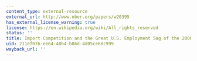 ```yaml
---
content_type: external-resource
external_url: http://www.nber.org/papers/w20395
has_external_license_warning: true
license: https://en.wikipedia.org/wiki/All_rights_reserved
status: ''
title: Import Competition and the Great U.S. Employment Sag of the 2000s
uid: 211ef076-ee64-40b4-b86d-4d05ce68c999
wayback_url: ''
---
```

